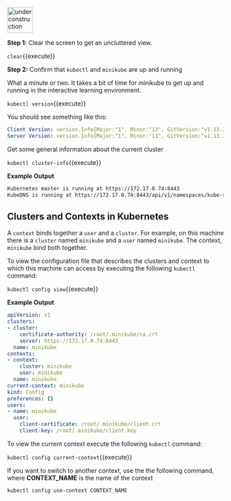  <img src="http://www.gosc.org/_Media/under-construction-yellow-d_med.png" width="60" alt="under construction" />
 
**Step 1:** Clear the screen to  get an uncluttered view.
 
`clear`{{execute}}
  
**Step 2:** Confirm that `kubectl` and `minikube` are up and running

What a minute or two. It takes a bit of time for minikube to get up and running in the interactive learning environment.

`kubectl version`{{execute}}

You should see something like this:

```yaml
Client Version: version.Info{Major:"1", Minor:"13", GitVersion:"v1.13.3", GitCommit:"721bfa751924da8d1680787490c54b9179b1fed0", GitTreeState:"clean", BuildDate:"2019-02-01T20:08:12Z", GoVersion:"go1.11.5", Compiler:"gc", Platform:"linux/amd64"}
Server Version: version.Info{Major:"1", Minor:"13", GitVersion:"v1.13.3", GitCommit:"721bfa751924da8d1680787490c54b9179b1fed0", GitTreeState:"clean", BuildDate:"2019-02-01T20:00:57Z", GoVersion:"go1.11.5", Compiler:"gc", Platform:"linux/amd64"}
```

Get some general information about the current cluster

`kubectl cluster-info`{{execute}}


**Example Output**

```bash
Kubernetes master is running at https://172.17.0.74:8443
KubeDNS is running at https://172.17.0.74:8443/api/v1/namespaces/kube-system/services/kube-dns:dns/proxy
```

## Clusters and Contexts in Kubernetes

A `context` binds together a `user` and a `cluster`. For example, on this machine there is a `cluster` named `minikube` and 
a `user` named `minikube`. The context, `minikube` bind both together. 

To view the configuration file that describes the clusters and context to which this machine can access
by executing the following `kubectl` command:

`kubectl config view`{{execute}}

**Example Output**

```yaml
apiVersion: v1
clusters:
- cluster:
    certificate-authority: /root/.minikube/ca.crt
    server: https://172.17.0.74:8443
  name: minikube
contexts:
- context:
    cluster: minikube
    user: minikube
  name: minikube
current-context: minikube
kind: Config
preferences: {}
users:
- name: minikube
  user:
    client-certificate: /root/.minikube/client.crt
    client-key: /root/.minikube/client.key
```

To view the current context execute the following `kubectl` command:

`kubectl config current-context`{{execute}}


If you want to switch to another context, use the the following command, where **CONTEXT_NAME** is the name of the context


`kubectl config use-context CONTEXT_NAME`


